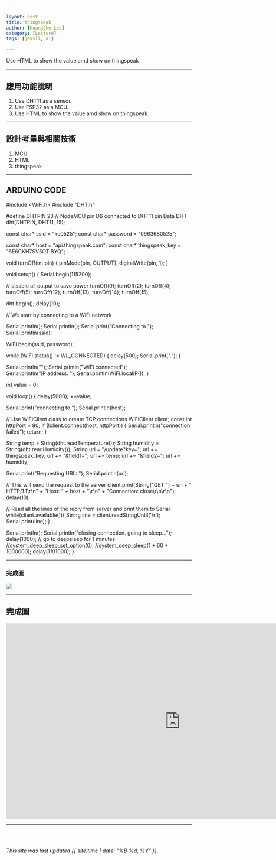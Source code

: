 ```yaml
---

layout: post
title: thingspeak
author: [KuangChe Lee]
category: [Lecture]
tags: [jekyll, ai]

---
```


Use HTML to show the value amd show on thingspeak

---

## 應用功能說明
1. Use DHT11 as a sensor.
2. Use ESP32 as a MCU.
3. Use HTML to show the value amd show on thingspeak.

---

## 設計考量與相關技術
1. MCU
2. HTML
3. thingspeak

---

## ARDUINO CODE
#include <WiFi.h> 
#include "DHT.h"

#define DHTPIN 23     // NodeMCU pin D6 connected to DHT11 pin Data
DHT dht(DHTPIN, DHT11, 15);

const char* ssid     = "kc0525";
const char* password = "0963680525";


const char* host = "api.thingspeak.com";
const char* thingspeak_key = "6E6CKH7SV5OTIBYQ";

void turnOff(int pin) {
  pinMode(pin, OUTPUT);
  digitalWrite(pin, 1);
}

void setup() {
  Serial.begin(115200);

  // disable all output to save power
  turnOff(0);
  turnOff(2);
  turnOff(4);
  turnOff(5);
  turnOff(12);
  turnOff(13);
  turnOff(14);
  turnOff(15);

  dht.begin();
  delay(10);
  

  // We start by connecting to a WiFi network

  Serial.println();
  Serial.println();
  Serial.print("Connecting to ");
  Serial.println(ssid);
  
  WiFi.begin(ssid, password);
  
  while (WiFi.status() != WL_CONNECTED) {
    delay(500);
    Serial.print(".");
  }

  Serial.println("");
  Serial.println("WiFi connected");  
  Serial.println("IP address: ");
  Serial.println(WiFi.localIP());
}

int value = 0;

void loop() {
  delay(5000);
  ++value;

  Serial.print("connecting to ");
  Serial.println(host);
  
  // Use WiFiClient class to create TCP connections
  WiFiClient client;
  const int httpPort = 80;
  if (!client.connect(host, httpPort)) {
    Serial.println("connection failed");
    return;
  }

  String temp = String(dht.readTemperature());
  String humidity = String(dht.readHumidity());
  String url = "/update?key=";
  url += thingspeak_key;
  url += "&field1=";
  url += temp;
  url += "&field2=";
  url += humidity;
  
  Serial.print("Requesting URL: ");
  Serial.println(url);
  
  // This will send the request to the server
  client.print(String("GET ") + url + " HTTP/1.1\r\n" +
               "Host: " + host + "\r\n" + 
               "Connection: close\r\n\r\n");
  delay(10);
  
  // Read all the lines of the reply from server and print them to Serial
  while(client.available()){
    String line = client.readStringUntil('\r');
    Serial.print(line);
  }
  
  Serial.println();
  Serial.println("closing connection. going to sleep...");
  delay(1000);
  // go to deepsleep for 1 minutes
  //system_deep_sleep_set_option(0);
  //system_deep_sleep(1 * 60 * 1000000);
  delay(1*10*1000);
}

---

### 完成圖

![](https://github.com/kevinlee0525/MCU-project/blob/78dfb1e1dd717723b4b5cf1dff7bd93d15d8bbf3/images/5.25.png=true)



---


## 完成圖
<iframe width="942" height="530" src="https://www.youtube.com/embed/2W1j5O0tnoI" title="55555555" frameborder="0" allow="accelerometer; autoplay; clipboard-write; encrypted-media; gyroscope; picture-in-picture; web-share" allowfullscreen></iframe>

---



<br>
<br>

*This site was last updated {{ site.time | date: "%B %d, %Y" }}.*

